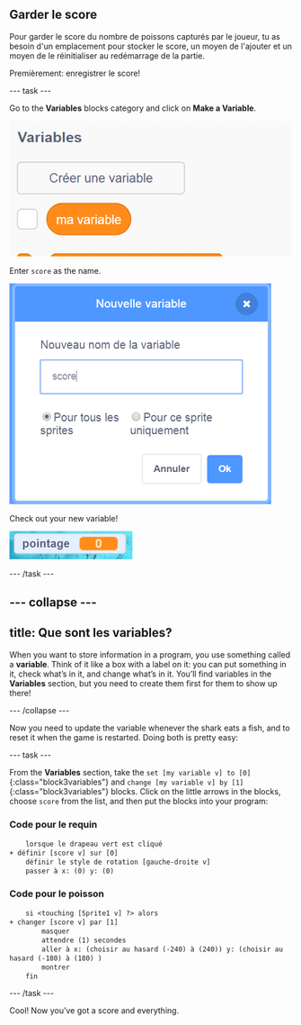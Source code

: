 ## Garder le score

Pour garder le score du nombre de poissons capturés par le joueur, tu as besoin d'un emplacement pour stocker le score, un moyen de l'ajouter et un moyen de le réinitialiser au redémarrage de la partie.

Premièrement: enregistrer le score!

\--- task \---

Go to the **Variables** blocks category and click on **Make a Variable**.

![](images/catch5.png)

Enter `score` as the name.

![](images/catch6.png)

Check out your new variable!

![The Score variable is displayed on the stage](images/scoreVariableStage.png)

\--- /task \---

## \--- collapse \---

## title: Que sont les variables?

When you want to store information in a program, you use something called a **variable**. Think of it like a box with a label on it: you can put something in it, check what’s in it, and change what’s in it. You’ll find variables in the **Variables** section, but you need to create them first for them to show up there!

\--- /collapse \---

Now you need to update the variable whenever the shark eats a fish, and to reset it when the game is restarted. Doing both is pretty easy:

\--- task \---

From the **Variables** section, take the `set [my variable v] to [0]`{:class="block3variables"} and `change [my variable v] by [1]`{:class="block3variables"} blocks. Click on the little arrows in the blocks, choose `score` from the list, and then put the blocks into your program:

### Code pour le requin

```blocks3
    lorsque le drapeau vert est cliqué 
+ définir [score v] sur [0]
    définir le style de rotation [gauche-droite v]
    passer à x: (0) y: (0)
```

### Code pour le poisson

```blocks3
    si <touching [Sprite1 v] ?> alors
+ changer [score v] par [1]
        masquer
        attendre (1) secondes
        aller à x: (choisir au hasard (-240) à (240)) y: (choisir au hasard (-180) à (180) )
        montrer
    fin
```

\--- /task \---

Cool! Now you’ve got a score and everything.